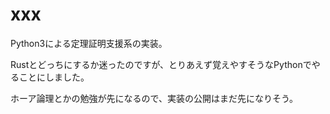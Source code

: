 # xxx
Python3による定理証明支援系の実装。

Rustとどっちにするか迷ったのですが、とりあえず覚えやすそうなPythonでやることにしました。

ホーア論理とかの勉強が先になるので、実装の公開はまだ先になりそう。
